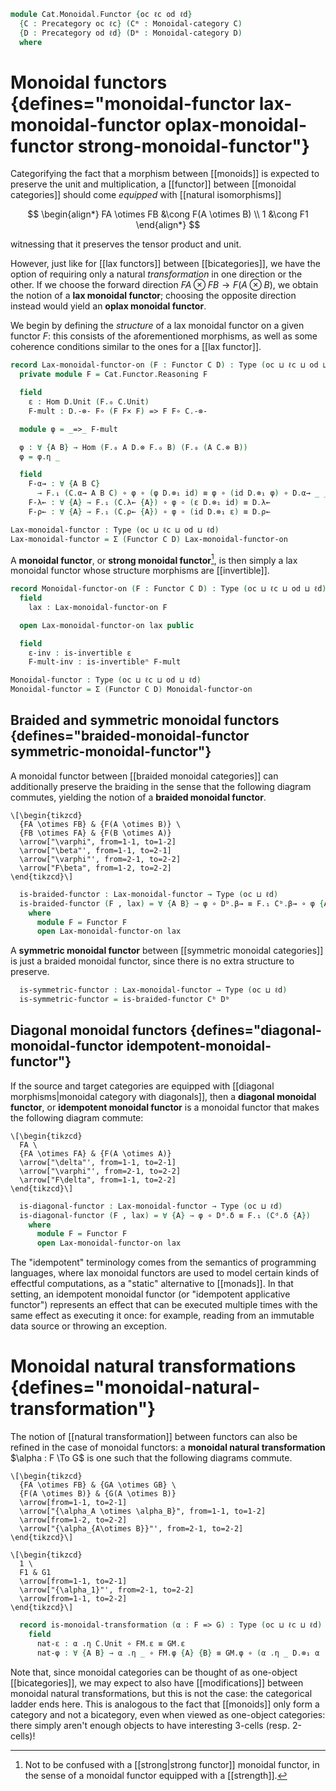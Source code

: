 <!--
```agda
open import Cat.Functor.Naturality
open import Cat.Monoidal.Diagonals
open import Cat.Instances.Product
open import Cat.Monoidal.Braided
open import Cat.Monoidal.Base
open import Cat.Prelude

import Cat.Functor.Reasoning
import Cat.Reasoning
```
-->

```agda
module Cat.Monoidal.Functor {oc ℓc od ℓd}
  {C : Precategory oc ℓc} (Cᵐ : Monoidal-category C)
  {D : Precategory od ℓd} (Dᵐ : Monoidal-category D)
  where
```

# Monoidal functors {defines="monoidal-functor lax-monoidal-functor oplax-monoidal-functor strong-monoidal-functor"}

<!--
```agda
open Cat.Reasoning D

private
  module C = Monoidal-category Cᵐ
  module D = Monoidal-category Dᵐ
```
-->

Categorifying the fact that a morphism between [[monoids]] is expected
to preserve the unit and multiplication, a [[functor]] between [[monoidal
categories]] should come _equipped_ with [[natural isomorphisms]]

$$
\begin{align*}
FA \otimes FB &\cong F(A \otimes B) \\
1 &\cong F1
\end{align*}
$$

witnessing that it preserves the tensor product and unit.

However, just like for [[lax functors]] between [[bicategories]], we have
the option of requiring only a natural _transformation_ in one direction
or the other.
If we choose the forward direction $FA \otimes FB \to F(A \otimes B)$,
we obtain the notion of a **lax monoidal functor**; choosing the
opposite direction instead would yield an **oplax monoidal functor**.

We begin by defining the _structure_ of a lax monoidal functor on a given
functor $F$: this consists of the aforementioned morphisms, as well
as some coherence conditions similar to the ones for a [[lax functor]].

```agda
record Lax-monoidal-functor-on (F : Functor C D) : Type (oc ⊔ ℓc ⊔ od ⊔ ℓd) where
  private module F = Cat.Functor.Reasoning F

  field
    ε : Hom D.Unit (F.₀ C.Unit)
    F-mult : D.-⊗- F∘ (F F× F) => F F∘ C.-⊗-

  module φ = _=>_ F-mult

  φ : ∀ {A B} → Hom (F.₀ A D.⊗ F.₀ B) (F.₀ (A C.⊗ B))
  φ = φ.η _

  field
    F-α→ : ∀ {A B C}
      → F.₁ (C.α→ A B C) ∘ φ ∘ (φ D.⊗₁ id) ≡ φ ∘ (id D.⊗₁ φ) ∘ D.α→ _ _ _
    F-λ← : ∀ {A} → F.₁ (C.λ← {A}) ∘ φ ∘ (ε D.⊗₁ id) ≡ D.λ←
    F-ρ← : ∀ {A} → F.₁ (C.ρ← {A}) ∘ φ ∘ (id D.⊗₁ ε) ≡ D.ρ←
```

<!--
```agda
  F-α← : ∀ {A B C}
    → F.₁ (C.α← A B C) ∘ φ ∘ (id D.⊗₁ φ) ≡ φ ∘ (φ D.⊗₁ id) ∘ D.α← _ _ _
  F-α← = swizzle (sym (F-α→ ∙ assoc _ _ _)) (D.α≅ .invl) (F.F-map-iso C.α≅ .invr)
    ∙ sym (assoc _ _ _)

private unquoteDecl eqv = declare-record-iso eqv (quote Lax-monoidal-functor-on)
Lax-monoidal-functor-on-path
  : ∀ {F} {l l' : Lax-monoidal-functor-on F}
  → l .Lax-monoidal-functor-on.ε ≡ l' .Lax-monoidal-functor-on.ε
  → l .Lax-monoidal-functor-on.F-mult ≡ l' .Lax-monoidal-functor-on.F-mult
  → l ≡ l'
Lax-monoidal-functor-on-path p q = Iso.injective eqv
  (Σ-pathp p (Σ-prop-pathp (λ _ _ → hlevel 1) q))
```
-->

```agda
Lax-monoidal-functor : Type (oc ⊔ ℓc ⊔ od ⊔ ℓd)
Lax-monoidal-functor = Σ (Functor C D) Lax-monoidal-functor-on
```

A **monoidal functor**, or **strong monoidal functor**[^strong], is
then simply a lax monoidal functor whose structure morphisms are
\[\[invertible]].

[^strong]: Not to be confused with a [[strong|strong functor]] monoidal
    functor, in the sense of a monoidal functor equipped with a [[strength]].

```agda
record Monoidal-functor-on (F : Functor C D) : Type (oc ⊔ ℓc ⊔ od ⊔ ℓd) where
  field
    lax : Lax-monoidal-functor-on F

  open Lax-monoidal-functor-on lax public

  field
    ε-inv : is-invertible ε
    F-mult-inv : is-invertibleⁿ F-mult

Monoidal-functor : Type (oc ⊔ ℓc ⊔ od ⊔ ℓd)
Monoidal-functor = Σ (Functor C D) Monoidal-functor-on
```

## Braided and symmetric monoidal functors {defines="braided-monoidal-functor symmetric-monoidal-functor"}

A monoidal functor between [[braided monoidal categories]] can additionally
preserve the braiding in the sense that the following diagram commutes,
yielding the notion of a **braided monoidal functor**.

```{.quiver}
\[\begin{tikzcd}
  {FA \otimes FB} & {F(A \otimes B)} \
  {FB \otimes FA} & {F(B \otimes A)}
  \arrow["\varphi", from=1-1, to=1-2]
  \arrow["\beta"', from=1-1, to=2-1]
  \arrow["\varphi"', from=2-1, to=2-2]
  \arrow["F\beta", from=1-2, to=2-2]
\end{tikzcd}\]
```

<!--
```agda
module _
  (Cᵇ : Braided-monoidal Cᵐ)
  (Dᵇ : Braided-monoidal Dᵐ)
  where
  module Cᵇ = Braided-monoidal Cᵇ
  module Dᵇ = Braided-monoidal Dᵇ
```
-->

```agda
  is-braided-functor : Lax-monoidal-functor → Type (oc ⊔ ℓd)
  is-braided-functor (F , lax) = ∀ {A B} → φ ∘ Dᵇ.β→ ≡ F.₁ Cᵇ.β→ ∘ φ {A} {B}
    where
      module F = Functor F
      open Lax-monoidal-functor-on lax
```

A **symmetric monoidal functor** between [[symmetric monoidal categories]]
is just a braided monoidal functor, since there is no extra structure to
preserve.

<!--
```agda
module _
  (Cˢ : Symmetric-monoidal Cᵐ)
  (Dˢ : Symmetric-monoidal Dᵐ)
  where
  open Symmetric-monoidal Cˢ using (Cᵇ)
  open Symmetric-monoidal Dˢ using () renaming (Cᵇ to Dᵇ)
```
-->

```agda
  is-symmetric-functor : Lax-monoidal-functor → Type (oc ⊔ ℓd)
  is-symmetric-functor = is-braided-functor Cᵇ Dᵇ
```

## Diagonal monoidal functors {defines="diagonal-monoidal-functor idempotent-monoidal-functor"}

If the source and target categories are equipped with [[diagonal
morphisms|monoidal category with diagonals]], then a **diagonal
monoidal functor**, or **idempotent monoidal functor** is a monoidal
functor that makes the following diagram commute:

```{.quiver}
\[\begin{tikzcd}
  FA \
  {FA \otimes FA} & {F(A \otimes A)}
  \arrow["\delta"', from=1-1, to=2-1]
  \arrow["\varphi"', from=2-1, to=2-2]
  \arrow["F\delta", from=1-1, to=2-2]
\end{tikzcd}\]
```

<!--
```agda
module _
  (Cᵈ : Diagonals Cᵐ)
  (Dᵈ : Diagonals Dᵐ)
  where
  module Cᵈ = Diagonals Cᵈ
  module Dᵈ = Diagonals Dᵈ
```
-->

```agda
  is-diagonal-functor : Lax-monoidal-functor → Type (oc ⊔ ℓd)
  is-diagonal-functor (F , lax) = ∀ {A} → φ ∘ Dᵈ.δ ≡ F.₁ (Cᵈ.δ {A})
    where
      module F = Functor F
      open Lax-monoidal-functor-on lax
```

The "idempotent" terminology comes from the semantics of programming
languages, where lax monoidal functors are used to model certain kinds
of effectful computations, as a "static" alternative to [[monads]].
In that setting, an idempotent monoidal functor (or "idempotent
applicative functor") represents an effect that can be executed
multiple times with the same effect as executing it once: for example,
reading from an immutable data source or throwing an exception.

# Monoidal natural transformations {defines="monoidal-natural-transformation"}

The notion of [[natural transformation]] between functors can also be
refined in the case of monoidal functors: a **monoidal natural
transformation** $\alpha : F \To G$ is one such that the following
diagrams commute.

<div class="mathpar">

```{.quiver}
\[\begin{tikzcd}
  {FA \otimes FB} & {GA \otimes GB} \
  {F(A \otimes B)} & {G(A \otimes B)}
  \arrow[from=1-1, to=2-1]
  \arrow["{\alpha_A \otimes \alpha_B}", from=1-1, to=1-2]
  \arrow[from=1-2, to=2-2]
  \arrow["{\alpha_{A\otimes B}}"', from=2-1, to=2-2]
\end{tikzcd}\]
```

```{.quiver}
\[\begin{tikzcd}
  1 \
  F1 & G1
  \arrow[from=1-1, to=2-1]
  \arrow["{\alpha_1}"', from=2-1, to=2-2]
  \arrow[from=1-1, to=2-2]
\end{tikzcd}\]
```

</div>

<!--
```agda
module _ ((F , F-monoidal) (G , G-monoidal) : Lax-monoidal-functor) where
  module FM = Lax-monoidal-functor-on F-monoidal
  module GM = Lax-monoidal-functor-on G-monoidal
  open _=>_
```
-->

```agda
  record is-monoidal-transformation (α : F => G) : Type (oc ⊔ ℓc ⊔ ℓd) where
    field
      nat-ε : α .η C.Unit ∘ FM.ε ≡ GM.ε
      nat-φ : ∀ {A B} → α .η _ ∘ FM.φ {A} {B} ≡ GM.φ ∘ (α .η _ D.⊗₁ α .η _)
```

Note that, since monoidal categories can be thought of as one-object
[[bicategories]], we may expect to also have [[modifications]] between
monoidal natural transformations, but this is not the case: the
categorical ladder ends here. This is analogous to the fact that
[[monoids]] only form a category and not a bicategory, even when
viewed as one-object categories: there simply aren't enough objects
to have interesting 3-cells (resp. 2-cells)!
